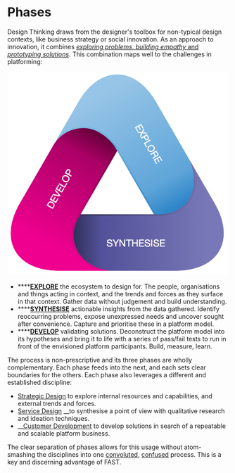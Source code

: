 # Phases

Design Thinking draws from the designer's toolbox for non-typical design contexts, like business strategy or social innovation. As an approach to innovation, it combines [_exploring problems_, _building empathy_ and _prototyping solutions_](http://www.jonkolko.com/writingDesignThinking.php)_._ This combination maps well to the challenges in platforming:

![FAST Design Phases](../.gitbook/assets/fast-model-tris-rounded-70.jpg)

* \*\*\*\*[**EXPLORE**](../design-phases/ecosystem-exploration.md) the ecosystem to design for. The people, organisations and things acting in context, and the trends and forces as they surface in that context. Gather data without judgement and build understanding.
* \*\*\*\*[**SYNTHESISE**](../design-phases/platform-synthesis.md) actionable insights from the data gathered. Identify reoccurring problems, expose unexpressed needs and uncover sought after convenience. Capture and prioritise these in a platform model.
* \*\*\*\*[**DEVELOP**](../design-phases/platform-development.md) validating solutions. Deconstruct the platform model into its hypotheses and bring it to life with a series of pass/fail tests to run in front of the envisioned platform participants. Build, measure, learn.

The process is non-prescriptive and its three phases are wholly complementary. Each phase feeds into the next, and each sets clear boundaries for the others. Each phase also leverages a different and established discipline: 

* [Strategic Design](https://en.wikipedia.org/wiki/Strategic_design) to explore internal resources and capabilities, and external trends and forces.
* [Service Design](https://en.wikipedia.org/wiki/Service_design) __to synthesise a point of view with qualitative research and ideation techniques. 
* \_\_[Customer Development](https://en.wikipedia.org/wiki/Customer_development) to develop solutions in search of a repeatable and scalable platform business.

The clear separation of phases allows for this usage without atom-smashing the disciplines into one [convoluted](https://www.researchgate.net/figure/Suggested-model-of-lean-design-thinking-Adaption-and-merging-of-promising-aspects-of_fig2_234066097), [confused](https://cdn-images-1.medium.com/max/1600/1*St0mcTsgm7l_onVGFJUK5Q.png) process. This is a key and discerning advantage of FAST.



